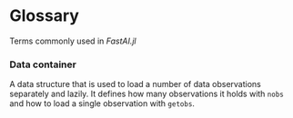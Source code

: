 # Glossary

Terms commonly used in *FastAI.jl*



### Data container

A data structure that is used to load a number of data observations separately and lazily. It defines how many observations it holds with `nobs` and how to load a single observation with `getobs`.